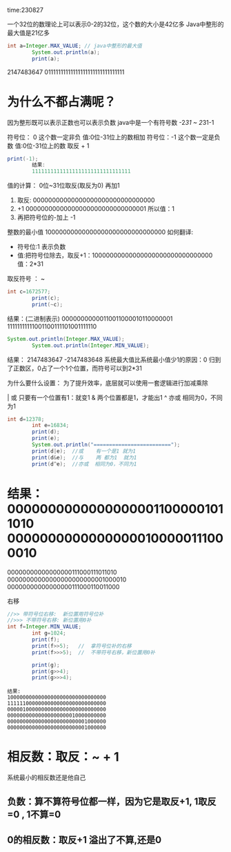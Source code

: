 time:230827

一个32位的数理论上可以表示0-2的32位，这个数的大小是42亿多
Java中整形的最大值是21亿多

```java
int a=Integer.MAX_VALUE; // java中整形的最大值
        System.out.println(a);
        print(a);
```

2147483647
01111111111111111111111111111111

# 为什么不都占满呢？

因为整形既可以表示正数也可以表示负数
java中是一个有符号数 -2*31 ~ 2*31-1

符号位： 0 这个数一定非负 值:0位-31位上的数相加
符号位：-1 这个数一定是负数 值:0位-31位上的数 取反 + 1

```java
print(-1);
        结果:
        11111111111111111111111111111111

```

值的计算： 0位~31位取反(取反为0) 再加1

1. 取反:
   00000000000000000000000000000000
2. +1
   00000000000000000000000000000001
   所以值：1
3. 再把符号位的-加上
   -1

整数的最小值
10000000000000000000000000000000
如何翻译:

* 符号位:1 表示负数
* 值:把符号位除去，取反+1：10000000000000000000000000000000
  值：2*31

取反符号 ： ~

```java
int c=1672577;
        print(c);
        print(~c);
```

结果：(二进制表示)
00000000000110011000010110000001
11111111111001100111101001111110

```java
System.out.println(Integer.MAX_VALUE);
        System.out.println(Integer.MIN_VALUE);
```

结果：
2147483647
-2147483648
系统最大值比系统最小值少1的原因：0 归到了正数区，0占了一个1个位置，而符号可以到2*31

为什么要什么设置：
为了提升效率，底层就可以使用一套逻辑进行加减乘除

| 或 只要有一个位置有1：就变1
& 两个位置都是1，才能出1
^ 亦或 相同为0，不同为1

```java
int d=12378;
        int e=16834;
        print(d);
        print(e);
        System.out.println("=========================");
        print(d|e);  //或    有一个是1 就为1
        print(d&e);  //与    两 都为1  就为1
        print(d^e);  //亦或  相同为0，不同为1
```

结果：
00000000000000000011000001011010
00000000000000000100000111000010
=========================
00000000000000000111000111011010
00000000000000000000000001000010
00000000000000000111000110011000

右移

```java
//>> 带符号位右移:  新位置用符号位补
//>>> 不带符号右移: 新位置用0补 
int f=Integer.MIN_VALUE;
        int g=1024;
        print(f);
        print(f>>5);   //  拿符号位补的右移
        print(f>>>5);  //  不带符号右移，新位置用0补

        print(g);
        print(g>>4);
        print(g>>>4);
```

```shell
结果:
10000000000000000000000000000000
11111100000000000000000000000000
00000100000000000000000000000000
00000000000000000000010000000000
00000000000000000000000001000000
00000000000000000000000001000000
```

# 相反数：取反：~ + 1

系统最小的相反数还是他自己

## 负数：算不算符号位都一样，因为它是取反+1, 1取反=0 , 1不算=0

## 0的相反数：取反+1 溢出了不算,还是0

